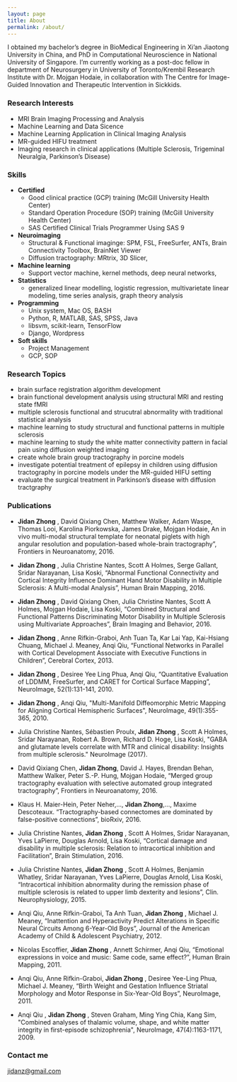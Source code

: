 ```yaml
---
layout: page
title: About
permalink: /about/
---
```


I obtained my bachelor’s degree in BioMedical Engineering in Xi’an Jiaotong University in China, and PhD in Computational Neuroscience in National University of Singapore. I’m currently working as a post-doc fellow in department of Neurosurgery in University of Toronto/Krembil Research Institute with Dr. Mojgan Hodaie, in collaboration with The Centre for Image-Guided Innovation and Therapeutic Intervention in Sickkids.

### Research Interests

* MRI Brain Imaging Processing and Analysis
* Machine Learning and Data Sicence
* Machine Learning Application in Clinical Imaging Analysis
* MR-guided HIFU treatment
* Imaging research in clinical applications (Multiple Sclerosis, Trigeminal Neuralgia, Parkinson’s Disease)

### Skills

* **Certified**
  + Good clinical practice (GCP) training (McGill University Health Center)
  + Standard Operation Procedure (SOP) training (McGill University Health Center)
  + SAS Certified Clinical Trials Programmer Using SAS 9
* **Neuroimaging** 
  + Structural & Functional imaginge: SPM, FSL, FreeSurfer, ANTs, Brain Connectivity Toolbox, BrainNet Viewer
  + Diffusion tractography: MRtrix, 3D Slicer, 
* **Machine learning**
  + Support vector machine, kernel methods, deep neural networks, 
* **Statistics**  
  + generalized linear modelling, logistic regression, multivarietate linear modeling, time series analysis, graph theory analysis
* **Programming**
  + Unix system, Mac OS, BASH
  + Python, R, MATLAB, SAS, SPSS, Java
  + libsvm, scikit-learn, TensorFlow
  + Django, Wordpress
* **Soft skills**
  + Project Management
  + GCP, SOP


### Research Topics

* brain surface registration algorithm development
* brain functional development analysis using structural MRI and resting state fMRI
* multiple sclerosis functional and strucutral abnormality with traditional statistical analysis
* machine learning to study structural and functional patterns in multiple sclerosis 
* machine learning to study the white matter connectivity pattern in facial pain using diffusion weighted imaging
* create whole brain group tractography in porcine models 
* investigate potential treatment of epilepsy in children using diffusion tractography in porcine models under the MR-guided HIFU setting
* evaluate the surgical treatment in Parkinson’s disease with diffusion tractgraphy

### Publications

*	**Jidan Zhong**	, David Qixiang Chen, Matthew Walker, Adam Waspe, Thomas Looi, Karolina Piorkowska, James Drake, Mojgan Hodaie, An in vivo multi-modal structural template for neonatal piglets with high angular resolution and population-based whole-brain tractography”, Frontiers in Neuroanatomy, 2016.

*	**Jidan Zhong**	, Julia Christine Nantes, Scott A Holmes, Serge Gallant, Sridar Narayanan, Lisa Koski, “Abnormal Functional Connectivity and Cortical Integrity Influence Dominant Hand Motor Disability in Multiple Sclerosis: A Multi-modal Analysis”, Human Brain Mapping, 2016.

*	**Jidan Zhong**	, David Qixiang Chen, Julia Christine Nantes, Scott A Holmes, Mojgan Hodaie, Lisa Koski, “Combined Structural and Functional Patterns Discriminating Motor Disability in Multiple Sclerosis using Multivariate Approaches”, Brain Imaging and Behavior, 2016.

*	**Jidan Zhong**	, Anne Rifkin-Graboi, Anh Tuan Ta, Kar Lai Yap, Kai-Hsiang Chuang, Michael J. Meaney, Anqi Qiu, “Functional Networks in Parallel with Cortical Development Associate with Executive Functions in Children”, Cerebral Cortex, 2013.

*	**Jidan Zhong**	, Desiree Yee Ling Phua, Anqi Qiu, “Quantitative Evaluation of LDDMM, FreeSurfer, and CARET for Cortical Surface Mapping”, NeuroImage, 52(1):131-141, 2010.

*	**Jidan Zhong**	, Anqi Qiu, "Multi-Manifold Diffeomorphic Metric Mapping for Aligning Cortical Hemispheric Surfaces", NeuroImage, 49(1):355-365, 2010.

* Julia Christine Nantes, Sébastien Proulx, **Jidan Zhong**	, Scott A Holmes, Sridar Narayanan, Robert A. Brown, Richard D. Hoge, Lisa Koski, "GABA and glutamate levels correlate with MTR and clinical disability: Insights from multiple sclerosis." NeuroImage (2017).

* David Qixiang Chen, **Jidan Zhong**, David J. Hayes, Brendan Behan, Matthew Walker, Peter S.-P. Hung, Mojgan Hodaie, “Merged group tractography evaluation with selective automated group integrated tractography”, Frontiers in Neuroanatomy, 2016.

* Klaus H. Maier-Hein, Peter Neher,…, **Jidan Zhong**,…, Maxime Descoteaux. “Tractography-based connectomes are dominated by false-positive connections”, bioRxiv, 2016.

*	Julia Christine Nantes, **Jidan Zhong**	, Scott A Holmes, Sridar Narayanan, Yves LaPierre, Douglas Arnold, Lisa Koski, “Cortical damage and disability in multiple sclerosis: Relation to intracortical inhibition and Facilitation”, Brain Stimulation, 2016.

*	Julia Christine Nantes, **Jidan Zhong**	, Scott A Holmes, Benjamin Whatley,  Sridar Narayanan, Yves LaPierre, Douglas Arnold, Lisa Koski, “Intracortical inhibition abnormality during the remission phase of multiple sclerosis is related to upper limb dexterity and lesions”, Clin. Neurophysiology, 2015.

*	Anqi Qiu, Anne Rifkin-Graboi, Ta Anh Tuan, **Jidan Zhong**	, Michael J. Meaney, “Inattention and Hyperactivity Predict Alterations in Specific Neural Circuits Among 6-Year-Old Boys”, Journal of the American Academy of Child & Adolescent Psychiatry, 2012.

*	Nicolas Escoffier, **Jidan Zhong**	, Annett Schirmer, Anqi Qiu, “Emotional expressions in voice and music: Same code, same effect?”, Human Brain Mapping, 2011.

*	Anqi Qiu, Anne Rifkin-Graboi, **Jidan Zhong**	, Desiree Yee-Ling Phua, Michael J. Meaney, “Birth Weight and Gestation Influence Striatal Morphology and Motor Response in Six-Year-Old Boys”, NeuroImage, 2011.

*	Anqi Qiu , **Jidan Zhong**	, Steven Graham, Ming Ying Chia, Kang Sim, "Combined analyses of thalamic volume, shape, and white matter integrity in first-episode schizophrenia", NeuroImage, 47(4):1163-1171, 2009.


### Contact me

[jidanz@gmail.com](mailto:jidanz@gmail.com)
